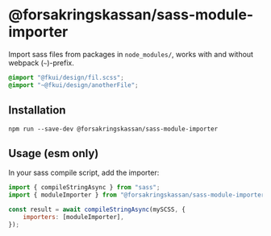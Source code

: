 # @forsakringskassan/sass-module-importer

Import sass files from packages in `node_modules/`, works with and without webpack (`~`)-prefix.

```scss
@import "@fkui/design/fil.scss";
@import "~@fkui/design/anotherFile";
```

## Installation

`npm run --save-dev @forsakringskassan/sass-module-importer`

## Usage (esm only)

In your sass compile script, add the importer:

```javascript
import { compileStringAsync } from "sass";
import { moduleImporter } from "@forsakringskassan/sass-module-importer";

const result = await compileStringAsync(mySCSS, {
    importers: [moduleImporter],
});
```
